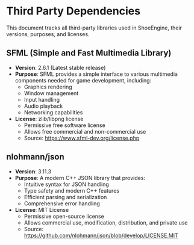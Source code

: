 # Third Party Dependencies

This document tracks all third-party libraries used in ShoeEngine, their versions, purposes, and licenses.

## SFML (Simple and Fast Multimedia Library)
- **Version**: 2.6.1 (Latest stable release)
- **Purpose**: SFML provides a simple interface to various multimedia components needed for game development, including:
  - Graphics rendering
  - Window management
  - Input handling
  - Audio playback
  - Networking capabilities
- **License**: zlib/libpng license
  - Permissive free software license
  - Allows free commercial and non-commercial use
  - Source: https://www.sfml-dev.org/license.php

## nlohmann/json
- **Version**: 3.11.3
- **Purpose**: A modern C++ JSON library that provides:
  - Intuitive syntax for JSON handling
  - Type safety and modern C++ features
  - Efficient parsing and serialization
  - Comprehensive error handling
- **License**: MIT License
  - Permissive open-source license
  - Allows commercial use, modification, distribution, and private use
  - Source: https://github.com/nlohmann/json/blob/develop/LICENSE.MIT
